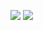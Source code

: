 ![](https://github-readme-stats.vercel.app/api?username=alexcyrillo&show_icons=true&theme=blueberry)
![](https://github-readme-stats.vercel.app/api/top-langs/?username=alexcyrillo&layout=compact&theme=blueberry)
<!---
alexcyrillo/alexcyrillo is a ✨ special ✨ repository because its `README.md` (this file) appears on your GitHub profile.
You can click the Preview link to take a look at your changes.
--->
